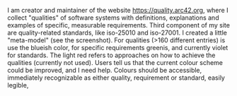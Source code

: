 I am creator and maintainer of the website https://quality.arc42.org, where I collect "qualities" of software systems with definitions, explanations and examples of specific, measurable requirements. Third component of my site are quality-related standards, like iso-25010 and iso-27001. I created a little "meta-model" (see the screenshot). For qualities (>160 different entries) is use the blueish color, for specific requirements greenis, and currently violet for standards. The light red refers to approaches on how to achieve the qualities (currently not used). Users tell us that the current colour scheme could be improved, and I need help. Colours should be accessible, immediately recognizable as either quality, requirement or standard, easily legible, 